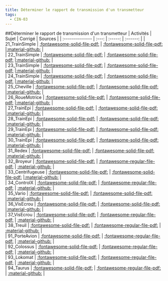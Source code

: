 ```yaml
---
title: Déterminer le rapport de transmission d'un transmetteur 
tags:
  - CIN-03
---
```

[comment]: <> (Généré automatiquement par make_all_activites.py, creation_fichiers_activites)

##Déterminer le rapport de transmission d'un transmetteur 
| Activités | Sujet | Corrigé | Sources  | 
| :-------------- | :---: | :-----: | :------: | 
| 21_TrainSimple | [:fontawesome-solid-file-pdf:](https://xpessoles-cpge.fr/pdf/CIN-03_21_TrainSimple_Sujet.pdf) | [:fontawesome-solid-file-pdf:](https://xpessoles-cpge.fr/pdf/CIN-03_21_TrainSimple_Corrige.pdf) |[:material-github:](https://github.com/xpessoles/PSI_ExercicesCompetences/tree/main//21_TrainSimple) |  
| 22_TrainSimple | [:fontawesome-solid-file-pdf:](https://xpessoles-cpge.fr/pdf/CIN-03_22_TrainSimple_Sujet.pdf) | [:fontawesome-solid-file-pdf:](https://xpessoles-cpge.fr/pdf/CIN-03_22_TrainSimple_Corrige.pdf) |[:material-github:](https://github.com/xpessoles/PSI_ExercicesCompetences/tree/main//22_TrainSimple) |  
| 23_TrainSimple | [:fontawesome-solid-file-pdf:](https://xpessoles-cpge.fr/pdf/CIN-03_23_TrainSimple_Sujet.pdf) | [:fontawesome-solid-file-pdf:](https://xpessoles-cpge.fr/pdf/CIN-03_23_TrainSimple_Corrige.pdf) |[:material-github:](https://github.com/xpessoles/PSI_ExercicesCompetences/tree/main//23_TrainSimple) |  
| 24_TrainSimple | [:fontawesome-solid-file-pdf:](https://xpessoles-cpge.fr/pdf/CIN-03_24_TrainSimple_Sujet.pdf) | [:fontawesome-solid-file-pdf:](https://xpessoles-cpge.fr/pdf/CIN-03_24_TrainSimple_Corrige.pdf) |[:material-github:](https://github.com/xpessoles/PSI_ExercicesCompetences/tree/main//24_TrainSimple) |  
| 25_Cheville | [:fontawesome-solid-file-pdf:](https://xpessoles-cpge.fr/pdf/CIN-03_25_Cheville_Sujet.pdf) | [:fontawesome-solid-file-pdf:](https://xpessoles-cpge.fr/pdf/CIN-03_25_Cheville_Corrige.pdf) |[:material-github:](https://github.com/xpessoles/PSI_ExercicesCompetences/tree/main//25_Cheville) |  
| 26_RoueMotrice | [:fontawesome-solid-file-pdf:](https://xpessoles-cpge.fr/pdf/CIN-03_26_RoueMotrice_Sujet.pdf) | [:fontawesome-solid-file-pdf:](https://xpessoles-cpge.fr/pdf/CIN-03_26_RoueMotrice_Corrige.pdf) |[:material-github:](https://github.com/xpessoles/PSI_ExercicesCompetences/tree/main//26_RoueMotrice) |  
| 27_TrainEpi | [:fontawesome-solid-file-pdf:](https://xpessoles-cpge.fr/pdf/CIN-03_27_TrainEpi_Sujet.pdf) | [:fontawesome-solid-file-pdf:](https://xpessoles-cpge.fr/pdf/CIN-03_27_TrainEpi_Corrige.pdf) |[:material-github:](https://github.com/xpessoles/PSI_ExercicesCompetences/tree/main//27_TrainEpi) |  
| 28_TrainEpi | [:fontawesome-solid-file-pdf:](https://xpessoles-cpge.fr/pdf/CIN-03_28_TrainEpi_Sujet.pdf) | [:fontawesome-solid-file-pdf:](https://xpessoles-cpge.fr/pdf/CIN-03_28_TrainEpi_Corrige.pdf) |[:material-github:](https://github.com/xpessoles/PSI_ExercicesCompetences/tree/main//28_TrainEpi) |  
| 29_TrainEpi | [:fontawesome-solid-file-pdf:](https://xpessoles-cpge.fr/pdf/CIN-03_29_TrainEpi_Sujet.pdf) | [:fontawesome-solid-file-pdf:](https://xpessoles-cpge.fr/pdf/CIN-03_29_TrainEpi_Corrige.pdf) |[:material-github:](https://github.com/xpessoles/PSI_ExercicesCompetences/tree/main//29_TrainEpi) |  
| 30_TrainEpi | [:fontawesome-solid-file-pdf:](https://xpessoles-cpge.fr/pdf/CIN-03_30_TrainEpi_Sujet.pdf) | [:fontawesome-solid-file-pdf:](https://xpessoles-cpge.fr/pdf/CIN-03_30_TrainEpi_Corrige.pdf) |[:material-github:](https://github.com/xpessoles/PSI_ExercicesCompetences/tree/main//30_TrainEpi) |  
| 31_Redex | [:fontawesome-solid-file-pdf:](https://xpessoles-cpge.fr/pdf/CIN-03_31_Redex_Sujet.pdf) | [:fontawesome-solid-file-pdf:](https://xpessoles-cpge.fr/pdf/CIN-03_31_Redex_Corrige.pdf) |[:material-github:](https://github.com/xpessoles/PSI_ExercicesCompetences/tree/main//31_Redex) |  
| 32_Broyeur | [:fontawesome-solid-file-pdf:](https://xpessoles-cpge.fr/pdf/CIN-03_32_Broyeur_Sujet.pdf) | [:fontawesome-regular-file-pdf:](https://xpessoles-cpge.fr/pdf/CIN-03_32_Broyeur_Corrige.pdf) | [:material-github:](https://github.com/xpessoles/PSI_ExercicesCompetences/tree/main//32_Broyeur) |  
| 33_Centrifugeuse | [:fontawesome-solid-file-pdf:](https://xpessoles-cpge.fr/pdf/CIN-03_33_Centrifugeuse_Sujet.pdf) | [:fontawesome-solid-file-pdf:](https://xpessoles-cpge.fr/pdf/CIN-03_33_Centrifugeuse_Corrige.pdf) |[:material-github:](https://github.com/xpessoles/PSI_ExercicesCompetences/tree/main//33_Centrifugeuse) |  
| 34_ControlX | [:fontawesome-solid-file-pdf:](https://xpessoles-cpge.fr/pdf/CIN-03_34_ControlX_Sujet.pdf) | [:fontawesome-regular-file-pdf:](https://xpessoles-cpge.fr/pdf/CIN-03_34_ControlX_Corrige.pdf) | [:material-github:](https://github.com/xpessoles/PSI_ExercicesCompetences/tree/main//34_ControlX) |  
| 35_Vario | [:fontawesome-solid-file-pdf:](https://xpessoles-cpge.fr/pdf/CIN-03_35_Vario_Sujet.pdf) | [:fontawesome-solid-file-pdf:](https://xpessoles-cpge.fr/pdf/CIN-03_35_Vario_Corrige.pdf) |[:material-github:](https://github.com/xpessoles/PSI_ExercicesCompetences/tree/main//35_Vario) |  
| 36_VisEcrou | [:fontawesome-solid-file-pdf:](https://xpessoles-cpge.fr/pdf/CIN-03_36_VisEcrou_Sujet.pdf) | [:fontawesome-solid-file-pdf:](https://xpessoles-cpge.fr/pdf/CIN-03_36_VisEcrou_Corrige.pdf) |[:material-github:](https://github.com/xpessoles/PSI_ExercicesCompetences/tree/main//36_VisEcrou) |  
| 37_VisEcrou | [:fontawesome-solid-file-pdf:](https://xpessoles-cpge.fr/pdf/CIN-03_37_VisEcrou_Sujet.pdf) | [:fontawesome-regular-file-pdf:](https://xpessoles-cpge.fr/pdf/CIN-03_37_VisEcrou_Corrige.pdf) | [:material-github:](https://github.com/xpessoles/PSI_ExercicesCompetences/tree/main//37_VisEcrou) |  
| 38_Treuil | [:fontawesome-solid-file-pdf:](https://xpessoles-cpge.fr/pdf/CIN-03_38_Treuil_Sujet.pdf) | [:fontawesome-regular-file-pdf:](https://xpessoles-cpge.fr/pdf/CIN-03_38_Treuil_Corrige.pdf) | [:material-github:](https://github.com/xpessoles/PSI_ExercicesCompetences/tree/main//38_Treuil) |  
| 91_PorteAvion | [:fontawesome-solid-file-pdf:](https://xpessoles-cpge.fr/pdf/CIN-03_91_PorteAvion_Sujet.pdf) | [:fontawesome-regular-file-pdf:](https://xpessoles-cpge.fr/pdf/CIN-03_91_PorteAvion_Corrige.pdf) | [:material-github:](https://github.com/xpessoles/PSI_ExercicesCompetences/tree/main//91_PorteAvion) |  
| 92_Colossus | [:fontawesome-solid-file-pdf:](https://xpessoles-cpge.fr/pdf/CIN-03_92_Colossus_Sujet.pdf) | [:fontawesome-regular-file-pdf:](https://xpessoles-cpge.fr/pdf/CIN-03_92_Colossus_Corrige.pdf) | [:material-github:](https://github.com/xpessoles/PSI_ExercicesCompetences/tree/main//92_Colossus) |  
| 93_Lokomat | [:fontawesome-solid-file-pdf:](https://xpessoles-cpge.fr/pdf/CIN-03_93_Lokomat_Sujet.pdf) | [:fontawesome-regular-file-pdf:](https://xpessoles-cpge.fr/pdf/CIN-03_93_Lokomat_Corrige.pdf) | [:material-github:](https://github.com/xpessoles/PSI_ExercicesCompetences/tree/main//93_Lokomat) |  
| 94_Taurus | [:fontawesome-solid-file-pdf:](https://xpessoles-cpge.fr/pdf/CIN-03_94_Taurus_Sujet.pdf) | [:fontawesome-regular-file-pdf:](https://xpessoles-cpge.fr/pdf/CIN-03_94_Taurus_Corrige.pdf) | [:material-github:](https://github.com/xpessoles/PSI_ExercicesCompetences/tree/main//94_Taurus) |  


